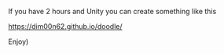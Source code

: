If you have 2 hours and Unity you can create something like this

https://dim00n62.github.io/doodle/

Enjoy)